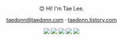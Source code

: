 <div align="center">

😊 Hi! I'm Tae Lee.

taedonn@taedonn.com · [taedonn.tistory.com](https://taedonn.tistory.com/)
  
<img src="https://img.shields.io/badge/react-61DAFB?style=for-the-badge&logo=react&logoColor=white"> 
<img src="https://img.shields.io/badge/Vue.js-4FC08D?style=for-the-badge&logo=Vue.js&logoColor=white"> 
<img src="https://img.shields.io/badge/Next.js-202124?style=for-the-badge&logo=Next.js&logoColor=white"> 
<img src="https://img.shields.io/badge/javascript-F0db4f?style=for-the-badge&logo=javascript&logoColor=white"> 
<img src="https://img.shields.io/badge/typescript-007acc?style=for-the-badge&logo=typescript&logoColor=white"> 

</div>
